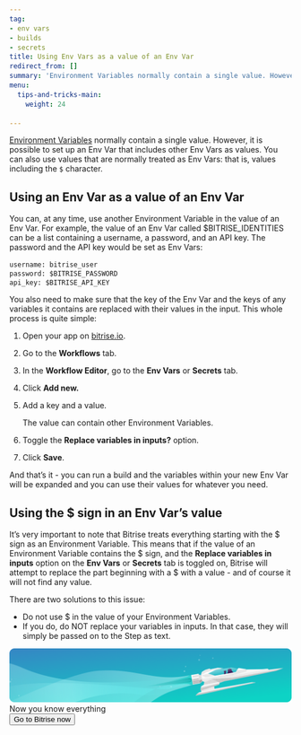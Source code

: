 ```yaml
---
tag:
- env vars
- builds
- secrets
title: Using Env Vars as a value of an Env Var
redirect_from: []
summary: 'Environment Variables normally contain a single value. However, it is possible to set up an Env Var that includes other Env Vars as values. You can also use values that are normally treated as Env Vars: that is, values including the `$` character. '
menu:
  tips-and-tricks-main:
    weight: 24

---
```


[Environment Variables](/builds/env-vars-secret-env-vars/) normally contain a single value. However, it is possible to set up an Env Var that includes other Env Vars as values. You can also use values that are normally treated as Env Vars: that is, values including the `$` character.

## Using an Env Var as a value of an Env Var

You can, at any time, use another Environment Variable in the value of an Env Var. For example, the value of an Env Var called $BITRISE_IDENTITIES can be a list containing a username, a password, and an API key. The password and the API key would be set as Env Vars:

```
username: bitrise_user 
password: $BITRISE_PASSWORD 
api_key: $BITRISE_API_KEY
```


You also need to make sure that the key of the Env Var and the keys of any variables it contains are replaced with their values in the input. This whole process is quite simple:

1. Open your app on [bitrise.io](http://bitrise.io/ "http://bitrise.io").
2. Go to the **Workflows** tab.
3. In the **Workflow Editor**, go to the **Env Vars** or **Secrets** tab.
4. Click **Add new.**
5. Add a key and a value.

   The value can contain other Environment Variables.
6. Toggle the **Replace variables in inputs?** option.
7. Click **Save**.

And that’s it - you can run a build and the variables within your new Env Var will be expanded and you can use their values for whatever you need.

## Using the $ sign in an Env Var’s value

It’s very important to note that Bitrise treats everything starting with the $ sign as an Environment Variable. This means that if the value of an Environment Variable contains the $ sign, and the **Replace variables in inputs** option on the **Env Vars** or **Secrets** tab is toggled on, Bitrise will attempt to replace the part beginning with a $ with a value - and of course it will not find any value.

There are two solutions to this issue:

* Do not use $ in the value of your Environment Variables.
* If you do, do NOT replace your variables in inputs. In that case, they will simply be passed on to the Step as text.

<div class="banner">
	<img src="/assets/images/banner-bg-888x170.png" style="border: none;">
	<div class="deploy-text">Now you know everything</div>
	<a target="_blank" href="https://app.bitrise.io/dashboard/builds"><button class="button">Go to Bitrise now</button></a>
</div>
